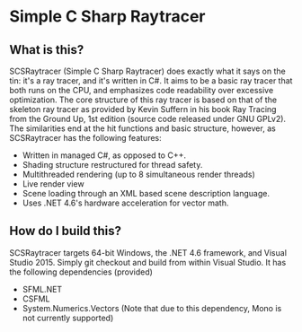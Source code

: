 Simple C Sharp Raytracer
========================

What is this?
-------------

SCSRaytracer (Simple C Sharp Raytracer) does exactly what it says on the tin: it's a ray tracer, and it's written in C#. 
It aims to be a basic ray tracer that both runs on the CPU, and emphasizes code readability over excessive optimization.
The core structure of this ray tracer is based on that of the skeleton ray tracer as provided by Kevin Suffern in his
book Ray Tracing from the Ground Up, 1st edition (source code released under GNU GPLv2). The similarities end at the hit
functions and basic structure, however, as SCSRaytracer has the following features:

* Written in managed C#, as opposed to C++.
* Shading structure restructured for thread safety.
* Multithreaded rendering (up to 8 simultaneous render threads)
* Live render view
* Scene loading through an XML based scene description language.
* Uses .NET 4.6's hardware acceleration for vector math.

How do I build this?
--------------------

SCSRaytracer targets 64-bit Windows, the .NET 4.6 framework, and Visual Studio 2015. Simply git checkout and build from within
Visual Studio. It has the following dependencies (provided)

* SFML.NET
* CSFML
* System.Numerics.Vectors (Note that due to this dependency, Mono is not currently supported)